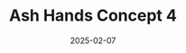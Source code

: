 ---
date: 2025-02-07
image_path: /images/gallery/ash-hands-concept-4.jpg
title: Ash Hands Concept 4
description: Ash Hands Concept.
source: https://bsky.app/profile/fpcstudio.bsky.social/post/3lhm7n3qckk2c
height: 1350
width: 1080 
tags: ["Faction", "Concept"]
---